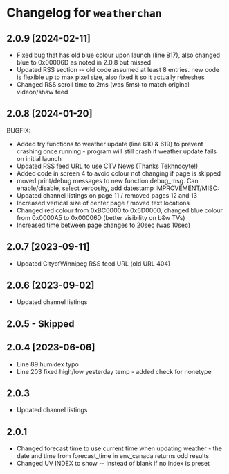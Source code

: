 # Changelog for `weatherchan`

## 2.0.9 [2024-02-11]
- Fixed bug that has old blue colour upon launch (line 817), also changed blue to 0x00006D as noted in 2.0.8 but missed
- Updated RSS section -- old code assumed at least 8 entries. new code is flexible up to max pixel size, also fixed it so it actually refreshes
- Changed RSS scroll time to 2ms (was 5ms) to match original videon/shaw feed

## 2.0.8 [2024-01-20]
BUGFIX:
- Added try functions to weather update (line 610 & 619) to prevent crashing once running - program will still crash if weather update fails on initial launch
- Updated RSS feed URL to use CTV News (Thanks Tekhnocyte!)
- Added code in screen 4 to avoid colour not changing if page is skipped
- moved print/debug messages to new function debug_msg. Can enable/disable, select verbosity, add datestamp
IMPROVEMENT/MISC:
- Updated channel listings on page 11 / removed pages 12 and 13
- Increased vertical size of center page / moved text locations
- Changed red colour from 0xBC0000 to 0x6D0000, changed blue colour from 0x0000A5 to 0x00006D (better visibility on b&w TVs)
- Increased time between page changes to 20sec (was 10sec)

## 2.0.7 [2023-09-11]
- Updated CityofWinnipeg RSS feed URL (old URL 404)

## 2.0.6 [2023-09-02]
- Updated channel listings

## 2.0.5 - Skipped

## 2.0.4 [2023-06-06]
- Line 89 humidex typo
- Line 203 fixed high/low yesterday temp - added check for nonetype   

## 2.0.3
- Updated channel listings

## 2.0.1
- Changed forecast time to use current time when updating weather - the date and time from forecast_time in env_canada returns odd results
- Changed UV INDEX to show -- instead of blank if no index is preset
